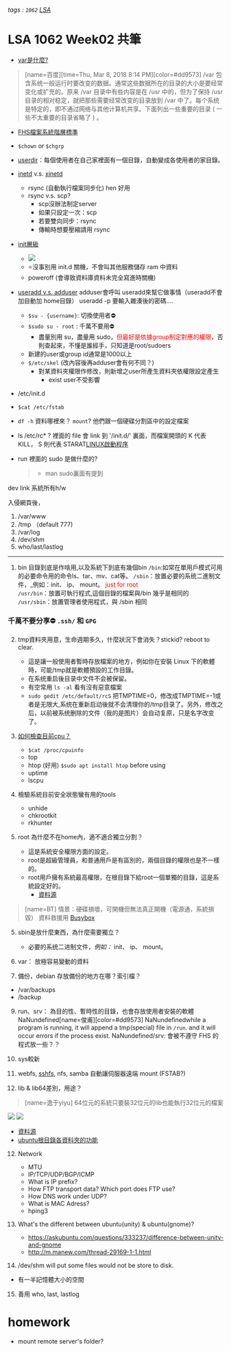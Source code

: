 ###### tags : `1062` [LSA](https://hackmd.io/c/By4H6JLNW/)
# LSA 1062 Week02 共筆
- [var是什麼?](https://zhidao.baidu.com/question/398779738.html)
> [name=百度][time=Thu, Mar 8, 2018 8:14 PM][color=#dd9573]
>/var 包含系统一般运行时要改变的数据。通常这些数据所在的目录的大小是要经常变化或扩充的。原来 /var 目录中有些内容是在 /usr 中的，但为了保持 /usr 目录的相对稳定，就把那些需要经常改变的目录放到 /var 中了。每个系统是特定的，即不通过网络与其他计算机共享。下面列出一些重要的目录 ( 一些不太重要的目录省略了 ) 。

- [FHS檔案系統階層標準](https://zh.wikipedia.org/wiki/%E6%96%87%E4%BB%B6%E7%B3%BB%E7%BB%9F%E5%B1%82%E6%AC%A1%E7%BB%93%E6%9E%84%E6%A0%87%E5%87%86)

- `$chown` or `$chgrp` 

- [userdir](https://dywang.csie.cyut.edu.tw/dywang/rhel7/node39.html)：每個使用者在自己家裡面有一個目錄，自動變成各使用者的家目錄。

- [inetd](http://linux.vbird.org/linux_basic/0560daemons.php) v.s. [xinetd](http://canred.blogspot.tw/2013/03/xinetd-tcpxinetd.html)
    - rsync (自動執行檔案同步化) hen 好用
    - rsync v.s. scp?
        - scp沒辦法制定server
        - 如果只設定一次：scp
        - 若要雙向同步：rsync
        - 傳輸時想要壓縮請用 rsync
- [init層級](http://nmc.nchu.edu.tw/tanet/Linux_boot.htm)
    - ![](https://i.imgur.com/G2vDHX4.png)
    - :star:沒事別用 init.d 關機，不會叫其他服務儲存 ram 中資料
    - poweroff (會導致資料庫資料未完全寫進時關機)
- [useradd v.s. adduser](http://os.51cto.com/art/201104/256231.htm)
  adduser會呼叫 useradd來幫它做事情（useradd不會加自動加 home目錄）
  useradd -p 要輸入雜湊後的密碼....
  
    - `$su - {username}`: 切換使用者:no_entry:
    - `$sudo su - root` : 千萬不要用:no_entry:
        - 盡量別用 su，盡量用 sudo，<font color=red>但最好是依據group制定對應的權限</font>，否則查起來，不懂是誰經手，只知道是root/sudoers
    - 新建的user或group id通常是1000以上
    - `$/etc/skel` (改內容後再adduser會有何不同？)
        - 對某資料夾權限作修改，則新增之user所產生資料夾依權限設定產生
            - exist user不受影響
- /etc/init.d 
- `$cat /etc/fstab  `
- `df -h` 資料哪裡來？ `mount`? 他們跟一個硬碟分割區中的設定檔案
- ls /etc/rc* ? 裡面的 file 會 link 到 '/init.d/' 裏面，而檔案開頭的 K 代表 KILL， S 則代表 STARAT[LINUX啟動程序](http://nmc.nchu.edu.tw/tanet/Linux_boot.htm)
- run 裡面的 sudo 是做什麼的? 
    >- man sudo裏面有提到

dev link 系統所有h/w


入侵網頁後，
1. /var/www 
2. /tmp （default 777)
3. /var/log
4. /dev/shm
5. who/last/lastlog
---
1. bin 目錄到底是作啥用,以及系統下到底有幾個bin
   `/bin`:如常在單用戶模式可用的必要命令用的命令ls、tar、mv、cat等。
   `/sbin`：放置必要的系统二進制文件，_例如：init、 ip、 mount。 <font color=red>just for root</font>    
   `/usr/bin`：放置可執行程式,這個目錄的檔案與/bin 幾乎是相同的
   `/usr/sbin`：放置管理者使用程式，與 /sbin 相同
### 千萬不要分享:no_entry: `.ssh/` 和 `GPG`
2. tmp資料夾用意，生命週期多久，什麼狀況下會消失？stickid? reboot to clear.
   - 這是讓一般使用者暫時存放檔案的地方，例如你在安裝 Linux 下的軟體時，可能/tmp就是軟體預設的工作目錄。
   - 在系统重启後目录中文件不会被保留。
   - 有空常用 `ls -al` 看有沒有惡意檔案
   - `sudo gedit /etc/default/rcS` 
     把TMPTIME=0，修改成TMPTIME=-1或者是无限大,系统在重新启动後就不会清理你的/tmp目录了。另外，修改之后，以前被系统删除的文件（我的是图片）会自动复原，只是名字改变了。


   
3. [如何檢查目前cpu？](https://magiclen.org/linux-view-cpu/) 
    - `$cat /proc/cpuinfo`
    - top
    - htop (好用) `$sudo apt install htop` before using
    - uptime
    - lscpu
4. 檢驗系統目前安全狀態蠻有用的tools
    - unhide
    - chkrootkit
    - rkhunter

4. root 為什麼不在home內，適不適合獨立分割？
    - 這是系統安全權限方面的設定。
    - root是超級管理員，和普通用戶是有區別的，兩個目錄的權限也是不一樣的。
    - root用戶擁有系統最高權限，在根目錄下給root一個單獨的目錄，這是系統設定好的。
        - [資料源](https://zhidao.baidu.com/question/1112565815234529819.html)
> [name=BT]
> 情景：硬碟損壞，可開機但無法真正開機（電源通，系統損毀）
> 資料救援用
> [Busybox](https://zh.wikipedia.org/wiki/BusyBox)
5. sbin是放什麼東西，為什麼需要獨立？
    - 必要的系统二进制文件，_例如：_ init、 ip、 mount。

6. var： 放極容易變動的資料
7. 備份，debian 存放備份的地方在哪？索引檔？ 
 - /var/backups
 - /backup
9. run、srv： 為目的性、暫時性的目錄，也會存放使用者安裝的軟體
NaNundefined[name=俊甫][color=#dd9573]
NaNundefinedwhile a program is running, it will append a tmp(special) file in `/run`. and it will occur errors if the process exist.
NaNundefined/srv: 會被不遵守 FHS 的程式放一些？？

10. sys較新
11. webfs, [sshfs](https://blog.gtwang.org/linux/sshfs-ssh-linux-windows-mac-os-x/), nfs, samba 自動讓伺服器遠端 mount (FSTAB?)
12. lib & lib64差別，用途？
> [name=逸于yiyu]
64位元的系統只要裝32位元的lib也能執行32位元的檔案

![](https://i.imgur.com/Fhcdfhd.png)
![](https://i.imgur.com/Qq1ZZUc.png)
- [資料源](https://books.google.com.tw/books?id=iiJEDwAAQBAJ&pg=SA2-PA14&lpg=SA2-PA14&dq=lib%E5%92%8Clib64%E5%B7%AE%E7%95%B0&source=bl&ots=z-jnEAeoCW&sig=ZQFjAGH-aXKLtDCZ4E3ZVlFGJg8&hl=zh-TW&sa=X&ved=0ahUKEwjF-7bqztzZAhWBMJQKHZ4EBn8Q6AEIazAH#v=onepage&q=lib%E5%92%8Clib64%E5%B7%AE%E7%95%B0&f=false)
- [ubuntu根目錄各資料夾的功能](http://www.arthurtoday.com/2012/12/ubuntu-file-system-tree-directories.html)


12. Network
    - MTU
    - IP/TCP/UDP/BGP/ICMP
    - What is IP prefix?
    - How FTP transport data? Which port does FTP use?
    - How DNS work under UDP?
    - What is MAC Adress?
    - hping3

13. What's the different between ubuntu(unity) & ubuntu(gnome)?
    - https://askubuntu.com/questions/333237/difference-between-unity-and-gnome
    - http://m.manew.com/thread-29169-1-1.html

14. /dev/shm will put some files would not be store to disk.
- 有一半記憶體大小的空間

15. 善用 who, last, lastlog

# homework
- mount remote server's folder?